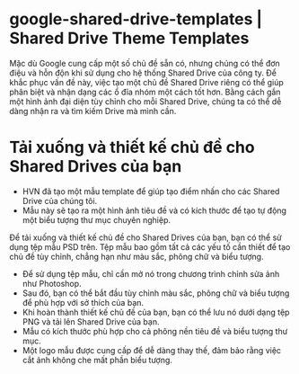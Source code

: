 # google-shared-drive-templates | Shared Drive Theme Templates

Mặc dù Google cung cấp một số chủ đề sẵn có, nhưng chúng có thể đơn điệu và hỗn độn khi sử dụng cho hệ thống Shared Drive của công ty. Để khắc phục vấn đề này, việc tạo một chủ đề Shared Drive riêng có thể giúp phân biệt và nhận dạng các ổ đĩa nhóm một cách tốt hơn. Bằng cách gắn một hình ảnh đại diện tùy chỉnh cho mỗi Shared Drive, chúng ta có thể dễ dàng nhận ra và tìm kiếm Drive mà mình cần.

# Tải xuống và thiết kế chủ đề cho Shared Drives của bạn
- HVN đã tạo một mẫu template để giúp tạo điểm nhấn cho các Shared Drive của chúng tôi. 
- Mẫu này sẽ tạo ra một hình ảnh tiêu đề và có kích thước để tạo tự động một biểu tượng thư mục chuyên nghiệp.

Để tải xuống và thiết kế chủ đề cho Shared Drives của bạn, bạn có thể sử dụng tệp mẫu PSD trên. Tệp mẫu bao gồm tất cả các yếu tố cần thiết để tạo chủ đề tùy chỉnh, chẳng hạn như màu sắc, phông chữ và biểu tượng.
- Để sử dụng tệp mẫu, chỉ cần mở nó trong chương trình chỉnh sửa ảnh như Photoshop.
- Sau đó, bạn có thể bắt đầu tùy chỉnh màu sắc, phông chữ và biểu tượng để phù hợp với sở thích của bạn.
- Khi hoàn thành thiết kế chủ đề của bạn, bạn có thể lưu nó dưới dạng tệp PNG và tải lên Shared Drive của bạn.
- Mẫu có kích thước phù hợp cho cả phông nền tiêu đề và biểu tượng thư mục.
- Một logo mẫu được cung cấp để dễ dàng thay thế, đảm bảo rằng việc cắt ảnh không che mất phần biểu tượng.
